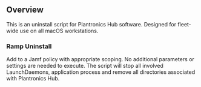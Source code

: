 ## Overview
This is an uninstall script for Plantronics Hub software. Designed for fleet-wide use on all macOS workstations.

### Ramp Uninstall
Add to a Jamf policy with appropriate scoping. No additional parameters or settings are needed to execute. The script will stop all involved LaunchDaemons, application process and remove all directories associated with Plantronics Hub.

